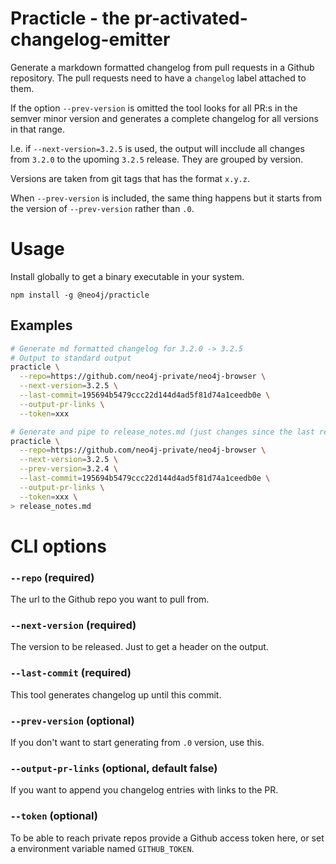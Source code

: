 # Practicle - the pr-activated-changelog-emitter

Generate a markdown formatted changelog from pull requests in a Github repository.
The pull requests need to have a `changelog` label attached to them.

If the option `--prev-version` is omitted the tool looks for all PR:s in
the semver minor version and generates a complete changelog for all versions in that range.

I.e. if `--next-version=3.2.5` is used, the output will incclude all changes from `3.2.0` to the upoming `3.2.5` release. They are grouped by version.

Versions are taken from git tags that has the format `x.y.z`.

When `--prev-version` is included, the same thing happens but it starts from the version of `--prev-version` rather than `.0`.

# Usage

Install globally to get a binary executable in your system.

```
npm install -g @neo4j/practicle
```

## Examples

```bash
# Generate md formatted changelog for 3.2.0 -> 3.2.5
# Output to standard output
practicle \
  --repo=https://github.com/neo4j-private/neo4j-browser \
  --next-version=3.2.5 \
  --last-commit=195694b5479ccc22d144d4ad5f81d74a1ceedb0e \
  --output-pr-links \
  --token=xxx
```

```bash
# Generate and pipe to release_notes.md (just changes since the last release)
practicle \
  --repo=https://github.com/neo4j-private/neo4j-browser \
  --next-version=3.2.5 \
  --prev-version=3.2.4 \
  --last-commit=195694b5479ccc22d144d4ad5f81d74a1ceedb0e \
  --output-pr-links \
  --token=xxx \
> release_notes.md
```

# CLI options

### `--repo` (required)

The url to the Github repo you want to pull from.

### `--next-version` (required)

The version to be released. Just to get a header on the output.

### `--last-commit` (required)

This tool generates changelog up until this commit.

### `--prev-version` (optional)

If you don't want to start generating from `.0` version, use this.

### `--output-pr-links` (optional, default false)

If you want to append you changelog entries with links to the PR.

### `--token` (optional)

To be able to reach private repos provide a Github access token here, or set a environment variable named `GITHUB_TOKEN`.
